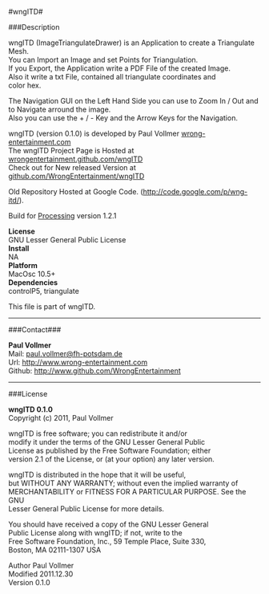 #wngITD#

###Description  

wngITD (ImageTriangulateDrawer) is an Application to create a Triangulate Mesh.  
You can Import an Image and set Points for Triangulation.  
If you Export, the Application write a PDF File of the created Image.  
Also it write a txt File, contained all triangulate coordinates and  
color hex.  

The Navigation GUI on the Left Hand Side you can use to Zoom In / Out and to Navigate arround the image.  
Also you can use the + / - Key and the Arrow Keys for the Navigation.  
  
wngITD (version 0.1.0) is developed by Paul Vollmer [wrong-entertainment.com](http://wrong-entertainment.com/)  
The wngITD Project Page is Hosted at [wrongentertainment.github.com/wngITD](http://wrongentertainment.github.com/wngITD/)  
Check out for New released Version at [github.com/WrongEntertainment/wngITD](http://wrongentertainment.github.com/wngITD/)  

Old Repository Hosted at Google Code. (<http://code.google.com/p/wng-itd/>).

Build for [Processing](http://www.processing.org/) version 1.2.1  

**License**  
GNU Lesser General Public License  
**Install**  
NA  
**Platform**  
MacOsc 10.5+   
**Dependencies**  
controlP5, triangulate     
  
This file is part of wngITD.  
  
* * *

###Contact###

**Paul Vollmer**  
Mail: paul.vollmer@fh-potsdam.de  
Url: http://www.wrong-entertainment.com  
Github: http://www.github.com/WrongEntertainment  

* * *

###License  

**wngITD 0.1.0**  
Copyright (c) 2011, Paul Vollmer  
  
wngITD is free software; you can redistribute it and/or  
modify it under the terms of the GNU Lesser General Public  
License as published by the Free Software Foundation; either  
version 2.1 of the License, or (at your option) any later version.  
  
wngITD is distributed in the hope that it will be useful,  
but WITHOUT ANY WARRANTY; without even the implied warranty of  
MERCHANTABILITY or FITNESS FOR A PARTICULAR PURPOSE.  See the GNU  
Lesser General Public License for more details.  
  
You should have received a copy of the GNU Lesser General  
Public License along with wngITD; if not, write to the  
Free Software Foundation, Inc., 59 Temple Place, Suite 330,  
Boston, MA  02111-1307  USA  
  
Author      Paul Vollmer  
Modified    2011.12.30  
Version     0.1.0
